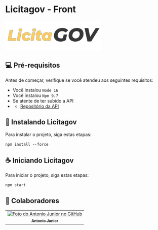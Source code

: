# Licitagov - Front

<img id="cover" stytle="display: block; margin-left: auto; margin-right: auto; width: 30%;" src="cover-image.png" alt="exemplo imagem">

## 💻 Pré-requisitos

Antes de começar, verifique se você atendeu aos seguintes requisitos:
* Você instalou `Node 16`
* Você instalou `Npm 9.7`
* Se atente de ter subido a API
*  * <a href="https://github.com/JuniorFrancis/licitagov" > Repositório da API </a>

## 🚀 Instalando Licitagov

Para instalar o projeto, siga estas etapas:

```
npm install --force
```


## ☕ Iniciando Licitagov

Para iniciar o projeto, siga estas etapas:

```
npm start
```


## 🤝 Colaboradores

<table>
  <tr>
    <td align="center">
      <a href="#">
        <img src="https://avatars.githubusercontent.com/u/62296308?s=400&u=d0d234f9342f71e91bdcf7b8cf6f4a257302546a&v=4" width="100px;" alt="Foto do Antonio Junior no GitHub"/><br>
        <sub>
          <b>Antonio Junior</b>
        </sub>
      </a>
    </td>
  </tr>
</table>
